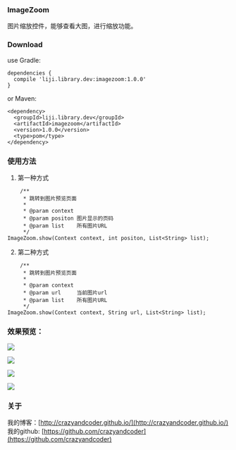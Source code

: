 
### ImageZoom
图片缩放控件，能够查看大图，进行缩放功能。


### Download

use Gradle:

```
dependencies {
  compile 'liji.library.dev:imagezoom:1.0.0'
}
```

or Maven:

```
<dependency>
  <groupId>liji.library.dev</groupId>
  <artifactId>imagezoom</artifactId>
  <version>1.0.0</version>
  <type>pom</type>
</dependency>
```

### 使用方法

 1. 第一种方式 
 

```
	/**
     * 跳转到图片预览页面
     *
     * @param context
     * @param positon 图片显示的页码
     * @param list    所有图片URL
     */
ImageZoom.show(Context context, int positon, List<String> list);
```

2. 第二种方式

```
	/**
     * 跳转到图片预览页面
     *
     * @param context
     * @param url     当前图片url
     * @param list    所有图片URL
     */
ImageZoom.show(Context context, String url, List<String> list);
```


 

### 效果预览：
![](http://img.blog.csdn.net/20160720091901896)

![](http://img.blog.csdn.net/20160720091917881)

![](http://img.blog.csdn.net/20160720091926271)

![](http://img.blog.csdn.net/20160720091936037)


### 关于
我的博客：[http://crazyandcoder.github.io/](http://crazyandcoder.github.io/)
我的github: [https://github.com/crazyandcoder](https://github.com/crazyandcoder)



